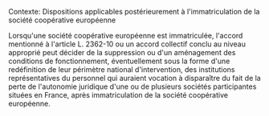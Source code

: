 Contexte: Dispositions applicables postérieurement à l'immatriculation de la société coopérative européenne

Lorsqu'une société coopérative européenne est immatriculée, l'accord mentionné à l'article L. 2362-10 ou un accord collectif conclu au niveau approprié peut décider de la suppression ou d'un aménagement des conditions de fonctionnement, éventuellement sous la forme d'une redéfinition de leur périmètre national d'intervention, des institutions représentatives du personnel qui auraient vocation à disparaître du fait de la perte de l'autonomie juridique d'une ou de plusieurs sociétés participantes situées en France, après immatriculation de la société coopérative européenne.